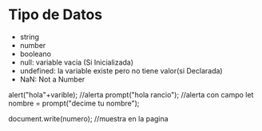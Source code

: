 # Tipo de Datos
- string
- number
- booleano
- null: variable vacia (Si Inicializada)
- undefined: la variable existe pero no tiene valor(si Declarada)
- NaN: Not a Number

alert("hola"+varible);	//alerta
prompt("hola rancio"); 	//alerta con campo
let nombre = prompt("decime tu nombre");

document.write(numero); //muestra en la pagina

